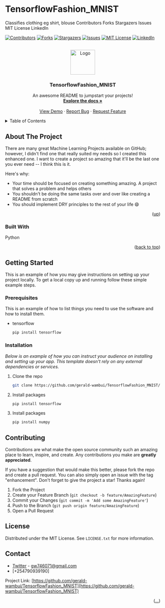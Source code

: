 # TensorflowFashion_MNIST
Classifies clothing eg shirt, blouse
Contributors Forks Stargazers Issues MIT License LinkedIn


<!-- Improved compatibility of back to top link: See: https://github.com/gerald-wambui/TensorflowFashion_MNIST/pull/73 -->
<a name="readme-top"></a>
<!--
*** Thanks for checking out the gerald-wambui/TensorflowFashion_MNIST. If you have a suggestion
*** that would make this better, please fork the repo and create a pull request
*** or simply open an issue with the tag "enhancement".
*** Don't forget to give the project a star!
*** Thanks again! Now go create something AMAZING! :D
-->



<!-- PROJECT SHIELDS -->
<!--
*** I'm using markdown "reference style" links for readability.
*** Reference links are enclosed in brackets [ ] instead of parentheses ( ).
*** See the bottom of this document for the declaration of the reference variables
*** for contributors-url, forks-url, etc. This is an optional, concise syntax you may use.
*** https://www.markdownguide.org/basic-syntax/#reference-style-links
-->
[![Contributors][contributors-shield]][contributors-url]
[![Forks][forks-shield]][forks-url]
[![Stargazers][stars-shield]][stars-url]
[![Issues][issues-shield]][issues-url]
[![MIT License][license-shield]][license-url]
[![LinkedIn][linkedin-shield]][linkedin-url]



<!-- PROJECT LOGO -->
<br />
<div align="center">
  <a href="https://res.cloudinary.com/practicaldev/image/fetch/s--y3sJsp3f--/c_limit%2Cf_auto%2Cfl_progressive%2Cq_auto%2Cw_880/https://dev-to-uploads.s3.amazonaws.com/uploads/articles/5t4kaw5iwq8yha4kj3g3.png">
    <img src="images/logo.png" alt="Logo" width="80" height="80">
  </a>

  <h3 align="center">TensorflowFashion_MNIST</h3>

  <p align="center">
    An awesome README to jumpstart your projects!
    <br />
    <a href="https://github.com/gerald-wambui/TensorflowFashion_MNIST"><strong>Explore the docs »</strong></a>
    <br />
    <br />
    <a href="https://github.com/gerald-wambui/TensorflowFashion_MNIST">View Demo</a>
    ·
    <a href="https://github.com/gerald-wambui/TensorflowFashion_MNIST">Report Bug</a>
    ·
    <a href="https://github.com/gerald-wambui/TensorflowFashion_MNIST/issues">Request Feature</a>
  </p>
</div>



<!-- TABLE OF CONTENTS -->
<details>
  <summary>Table of Contents</summary>
  <ol>
    <li>
      <a href="#about-the-project">About The Project</a>
      <ul>
        <li><a href="#built-with">Built With</a></li>
      </ul>
    </li>
    <li>
      <a href="#getting-started">Getting Started</a>
      <ul>
        <li><a href="#prerequisites">Prerequisites</a></li>
        <li><a href="#installation">Installation</a></li>
      </ul>
    </li>
    <li><a href="#usage">Usage</a></li>
    <li><a href="#roadmap">Roadmap</a></li>
    <li><a href="#contributing">Contributing</a></li>
    <li><a href="#license">License</a></li>
    <li><a href="#contact">Contact</a></li>
    <li><a href="#acknowledgments">Acknowledgments</a></li>
  </ol>
</details>



<!-- ABOUT THE PROJECT -->
## About The Project

There are many great Machine Learning Projects available on GitHub; however, I didn't find one that really suited my needs so I created this enhanced one. I want to create a project so amazing that it'll be the last one you ever need -- I think this is it.

Here's why:
* Your time should be focused on creating something amazing. A project that solves a problem and helps others
* You shouldn't be doing the same tasks over and over like creating a README from scratch
* You should implement DRY principles to the rest of your life :smile:


<p align="right">(<a href="#readme-top">up</a>)</p>



### Built With

Python


<p align="right">(<a href="#readme-top">back to top</a>)</p>



<!-- GETTING STARTED -->
## Getting Started

This is an example of how you may give instructions on setting up your project locally.
To get a local copy up and running follow these simple example steps.

### Prerequisites

This is an example of how to list things you need to use the software and how to install them.
* tensorflow
  ```sh
  pip install tensorflow
  ```

### Installation

_Below is an example of how you can instruct your audience on installing and setting up your app. This template doesn't rely on any external dependencies or services._


1. Clone the repo
   ```sh
   git clone https://github.com/gerald-wambui/TensorflowFashion_MNIST/Project-Name.git
   ```
2. Install packages
   ```sh
   pip install tensorflow
   ```
3. Install packages
   ```sh
   pip install numpy
   ```




<!-- CONTRIBUTING -->
## Contributing

Contributions are what make the open source community such an amazing place to learn, inspire, and create. Any contributions you make are **greatly appreciated**.

If you have a suggestion that would make this better, please fork the repo and create a pull request. You can also simply open an issue with the tag "enhancement".
Don't forget to give the project a star! Thanks again!

1. Fork the Project
2. Create your Feature Branch (`git checkout -b feature/AmazingFeature`)
3. Commit your Changes (`git commit -m 'Add some AmazingFeature'`)
4. Push to the Branch (`git push origin feature/AmazingFeature`)
5. Open a Pull Request




<!-- LICENSE -->
## License

Distributed under the MIT License. See `LICENSE.txt` for more information.




<!-- CONTACT -->
## Contact

 - [Twitter](https://twitter.com/jaguh_1000) - gw746071@gmail.com
 - [+254790939190] 

Project Link: [https://github.com/gerald-wambui/TensorflowFashion_MNIST](https://github.com/gerald-wambui/TensorflowFashion_MNIST)

<p align="right">(<a href="#readme-top">...</a>)</p>




<!-- MARKDOWN LINKS & IMAGES -->
<!-- https://www.markdownguide.org/basic-syntax/#reference-style-links -->
[contributors-shield]: https://img.shields.io/github/contributors/othneildrew/Best-README-Template.svg?style=for-the-badge
[contributors-url]: https://github.com/othneildrew/Best-README-Template/graphs/contributors
[forks-shield]: https://img.shields.io/github/forks/othneildrew/Best-README-Template.svg?style=for-the-badge
[forks-url]: https://github.com/gerald-wambui/TensorflowFashion_MNIST/network/members
[stars-shield]: https://img.shields.io/github/stars/othneildrew/Best-README-Template.svg?style=for-the-badge
[stars-url]: https://github.com/othneildrew/Best-README-Template/stargazers
[issues-shield]: https://img.shields.io/github/issues/othneildrew/Best-README-Template.svg?style=for-the-badge
[issues-url]: https://github.com/othneildrew/Best-README-Template/issues
[license-shield]: https://img.shields.io/github/license/othneildrew/Best-README-Template.svg?style=for-the-badge
[license-url]: https://github.com/othneildrew/Best-README-Template/blob/master/LICENSE.txt
[linkedin-shield]: https://img.shields.io/badge/-LinkedIn-black.svg?style=for-the-badge&logo=linkedin&colorB=555
[linkedin-url]: https://linkedin.com/in/othneildrew
[product-screenshot]: images/screenshot.png
[Next-url]: https://nextjs.org/
[React.js]: [https://img.shields.io/badge/React-20232A?style=for-the-badge&logo=react&logoColor=61DAFB](https://www.google.com/url?sa=i&url=https%3A%2F%2Fopenwhisk.apache.org%2Fimages%2Fruntimes%2F&psig=AOvVaw3fvGunA_rjddvI5yBGmEa5&ust=1675948186785000&source=images&cd=vfe&ved=0CBAQjRxqFwoTCNDFouf_hf0CFQAAAAAdAAAAABAE)
[React-url]: https://www.python.org/
[Vue.js]: https://img.shields.io/badge/Vue.js-35495E?style=for-the-badge&logo=vuedotjs&logoColor=4FC08D
[Vue-url]: https://vuejs.org/
[Angular.io]: https://img.shields.io/badge/Angular-DD0031?style=for-the-badge&logo=angular&logoColor=white
[Angular-url]: https://angular.io/
[Svelte.dev]: https://img.shields.io/badge/Svelte-4A4A55?style=for-the-badge&logo=svelte&logoColor=FF3E00
[Svelte-url]: https://svelte.dev/
[Laravel.com]: https://img.shields.io/badge/Laravel-FF2D20?style=for-the-badge&logo=laravel&logoColor=white
[Laravel-url]: https://laravel.com
[Bootstrap.com]: https://img.shields.io/badge/Bootstrap-563D7C?style=for-the-badge&logo=bootstrap&logoColor=white
[Bootstrap-url]: https://getbootstrap.com
[JQuery.com]: https://img.shields.io/badge/jQuery-0769AD?style=for-the-badge&logo=jquery&logoColor=white
[JQuery-url]: https://jquery.com 
